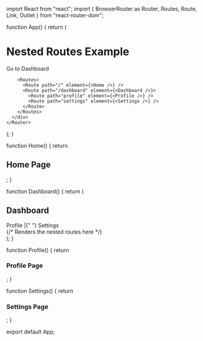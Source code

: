 import React from "react";
import { BrowserRouter as Router, Routes, Route, Link, Outlet } from "react-router-dom";

function App() {
  return (
    <Router>
      <div>
        <h1>Nested Routes Example</h1>
        <nav>
          <Link to="/dashboard">Go to Dashboard</Link>
        </nav>

        <Routes>
          <Route path="/" element={<Home />} />
          <Route path="/dashboard" element={<Dashboard />}>
            <Route path="profile" element={<Profile />} />
            <Route path="settings" element={<Settings />} />
          </Route>
        </Routes>
      </div>
    </Router>
  );
}

function Home() {
  return <h2>Home Page</h2>;
}

function Dashboard() {
  return (
    <div>
      <h2>Dashboard</h2>
      <nav>
        <Link to="profile">Profile</Link> |{" "}
        <Link to="settings">Settings</Link>
      </nav>
      {/* Renders the nested routes here */}
      <Outlet />
    </div>
  );
}

function Profile() {
  return <h3>Profile Page</h3>;
}

function Settings() {
  return <h3>Settings Page</h3>;
}

export default App;
